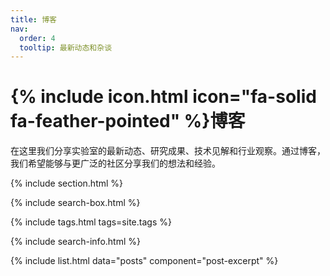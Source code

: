 ```yaml
---
title: 博客
nav:
  order: 4
  tooltip: 最新动态和杂谈
---
```


# {% include icon.html icon="fa-solid fa-feather-pointed" %}博客

在这里我们分享实验室的最新动态、研究成果、技术见解和行业观察。通过博客，我们希望能够与更广泛的社区分享我们的想法和经验。

{% include section.html %}

{% include search-box.html %}

{% include tags.html tags=site.tags %}

{% include search-info.html %}

{% include list.html data="posts" component="post-excerpt" %}
